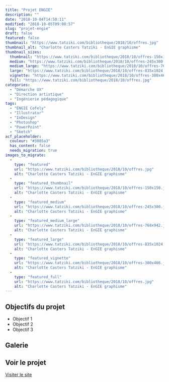 ```yaml
---
title: "Projet ENGIE"
description: ""
date: "2018-10-04T14:50:11"
modified: "2018-10-05T09:08:57"
slug: "projet-engie"
draft: false
featured: false
thumbnail: "https://www.tatziki.com/bibliotheque/2018/10/offres.jpg"
thumbnail_alt: "Charlotte Casters Tatziki - EnGIE graphisme"
thumbnail_sizes:
  thumbnail: "https://www.tatziki.com/bibliotheque/2018/10/offres-150x150.jpg"
  medium: "https://www.tatziki.com/bibliotheque/2018/10/offres-245x300.jpg"
  medium_large: "https://www.tatziki.com/bibliotheque/2018/10/offres-768x942.jpg"
  large: "https://www.tatziki.com/bibliotheque/2018/10/offres-835x1024.jpg"
  vignette: "https://www.tatziki.com/bibliotheque/2018/10/offres-380x466.jpg"
  full: "https://www.tatziki.com/bibliotheque/2018/10/offres.jpg"
categories:
  - "Démarche UX"
  - "Direction artistique"
  - "Ingénierie pédagogique"
tags:
  - "ENGIE Cofely"
  - "Illustrator"
  - "InDesign"
  - "Photoshop"
  - "PowerPoint"
  - "Sketch"
acf_placeholder:
  couleur: "#3085a3"
  has_content: false
  needs_migration: true
images_to_migrate:
  -
    type: "featured"
    url: "https://www.tatziki.com/bibliotheque/2018/10/offres.jpg"
    alt: "Charlotte Casters Tatziki - EnGIE graphisme"
  -
    type: "featured_thumbnail"
    url: "https://www.tatziki.com/bibliotheque/2018/10/offres-150x150.jpg"
    alt: "Charlotte Casters Tatziki - EnGIE graphisme"
  -
    type: "featured_medium"
    url: "https://www.tatziki.com/bibliotheque/2018/10/offres-245x300.jpg"
    alt: "Charlotte Casters Tatziki - EnGIE graphisme"
  -
    type: "featured_medium_large"
    url: "https://www.tatziki.com/bibliotheque/2018/10/offres-768x942.jpg"
    alt: "Charlotte Casters Tatziki - EnGIE graphisme"
  -
    type: "featured_large"
    url: "https://www.tatziki.com/bibliotheque/2018/10/offres-835x1024.jpg"
    alt: "Charlotte Casters Tatziki - EnGIE graphisme"
  -
    type: "featured_vignette"
    url: "https://www.tatziki.com/bibliotheque/2018/10/offres-380x466.jpg"
    alt: "Charlotte Casters Tatziki - EnGIE graphisme"
  -
    type: "featured_full"
    url: "https://www.tatziki.com/bibliotheque/2018/10/offres.jpg"
    alt: "Charlotte Casters Tatziki - EnGIE graphisme"
---
```


## Objectifs du projet

<!-- TODO: Ajouter les objectifs depuis ACF -->
- Objectif 1
- Objectif 2
- Objectif 3

## Galerie

<!-- TODO: Ajouter les images du projet -->

## Voir le projet

[Visiter le site](https://www.tatziki.com/projet-engie/)
